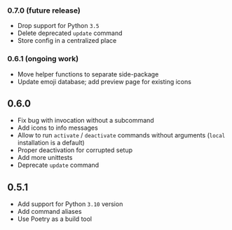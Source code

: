 ### 0.7.0 (future release)

* Drop support for Python `3.5`
* Delete deprecated `update` command
* Store config in a centralized place

### 0.6.1 (ongoing work)

* Move helper functions to separate side-package
* Update emoji database; add preview page for existing icons

## 0.6.0

* Fix bug with invocation without a subcommand
* Add icons to info messages
* Allow to run `activate` / `deactivate` commands without arguments (`local` installation is a default)
* Proper deactivation for corrupted setup
* Add more unittests
* Deprecate `update` command

## 0.5.1

* Add support for Python `3.10` version
* Add command aliases
* Use Poetry as a build tool
